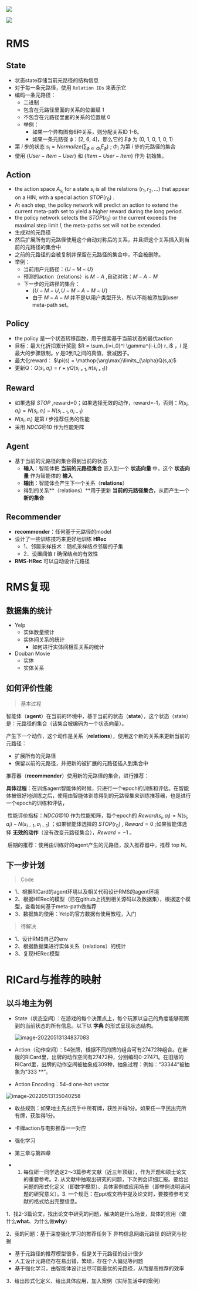 <img src="http://latex.codecogs.com/gif.latex?\sqrt{\sum\limits_{i=1}^{n}(x_{i}-y_{i})^2}" />



![](http://latex.codecogs.com/gif.latex?\sqrt{\sum\limits_{i=1}^{n}(x_{i}-y_{i})^2})

# RMS

## State

- 状态state存储当前元路径的结构信息
- 对于每一条元路径，使用 `Relation IDs` 来表示它
- 编码一条元路径：
  - 二进制
  - 包含在元路径里面的关系的位置赋 1
  - 不包含在元路径里面的关系的位置赋 0
  - 举例：
    - 如果一个异构图有6种关系，则分配关系ID 1-6。
    - 如果一条元路径 $\phi$：[2, 6, 4]，那么它的 $E\phi$ 为 (0, 1, 0, 1, 0, 1)
- 第 $i$ 步的状态 $s_i = Normalize(\sum_{\phi \in {\Phi_i}} E_{\phi})$  ; $\Phi_{i}$ 为第 $i$ 步的元路径的集合
- 使用 $\lbrace User-Item-User \rbrace$ 和 $\lbrace Item-User-Item \rbrace$  作为 初始集。



## Action

- the action space $A_{s_{i}}$ for a state $s_{i}$ is all the relations $(r_1,r_2,...)$ that appear on a HIN, with a special action $STOP(r_0)$ .
- At each step, the policy network will predict an action to extend the current meta-path set to yield a higher reward during the long period.
- the policy network selects the $STOP(r_{0})$ or the current exceeds the maximal step limit $I$, the meta-paths set will not be extended.
- 生成对的元路径
- 然后扩展所有的元路径使用这个自动对称后的关系，并且把这个关系插入到当前的元路径的集合中
- 之前的元路径的会被复制并保留在元路径的集合中，不会被删除。
- 举例：
  - 当前用户元路径：$\lbrace U-M-U \rbrace$ 
  - 预测的action（relations）is $M-A$ ,自动对称：$M-A-M$ 
  - 下一步的元路径的集合：
    - $\lbrace U-M-U, U-M-A-M-U \rbrace$
    - 由于 $M-A-M$ 并不是以用户类型开头，所以不能被添加到user meta-path set。



## Policy

- the policy 是一个状态转移函数，用于搜索基于当前状态的最优action
- 目标：最大化折扣累计奖励 $R = \sum_{i=i_0}^I \gamma^{i-i_0} r_i$ ，$I$ 是最大的步骤限制。$\gamma$ 是0到1之间的真值，衰减因子。
- 最大化reward： $\pi(s) = \mathop{\arg\max}\limits_{\alpha}Q(s,a)$ 
- 更新Q：$Q(s_{i},a_{i}) = r+\gamma Q(s_{i+1},\pi(s_{i+1}))$ 



## Reward

- 如果选择 $STOP$ ,reward=0；如果选择无效的动作，reward=-1，否则：$R(s_i,a_i) = N(s_i,a_i)-N(s_{i-1},a_{i-1})$ 
- $N(s_i,a_i)$ 是第 $i$ 步推荐任务的性能
- 采用 $NDCG@10$ 作为性能矩阵



## Agent

- 基于当前的元路径的集合得到当前的状态
  - **输入**：智能体把 **当前的元路径集合** 嵌入到一个 **状态向量** 中，这个 **状态向量** 作为智能体的 **输入**
  - **输出**：智能体会产生下一个关系（**relations**）
  - 得到的关系**（relations）**用于更新 **当前的元路径集合**，从而产生一个 **新的集合**



## Recommender

- **recommender**：任何基于元路径的model
- 设计了一些训练技巧来更好地训练 **HRec**
  - 1、邻居采样技术：随机采样结点邻居的子集
  - 2、设置阈值 $t$ 确保结点的有效性
- **RMS-HRec** 可以自动设计元路径

# RMS复现

## 数据集的统计

- Yelp
  - 实体数量统计
  - 实体间关系的统计
    - 如何进行实体间相互关系的统计
- Douban Movie
  - 实体
  - 实体关系

## 如何评价性能

> 基本过程

智能体（**agent**）在当前的环境中，基于当前的状态（**state**），这个状态（state）是：元路径的集合（该集合被编码为一个状态向量）。





产生下一个动作，这个动作是关系（**relations**），使用这个新的关系来更新当前的元路径：

- 扩展所有的元路径
- 保留以前的元路径，并把新的被扩展的元路径插入到集合中





推荐器（**recommender**）使用新的元路径的集合，进行推荐：	

​	**具体过程**：在训练agent智能体的时候，只进行一个epoch的训练和评估。在智能体被很好地训练之后，使用由智能体训练得到的元路径集来训练推荐器，也是进行一个epoch的训练和评估，

​	性能评价指标：$NDCG@10$ 作为性能矩阵，每个epoch的 $Reward(s_i,a_i) = N(s_i,a_i)-N(s_{i-1},a_{i-1})$ ；如果智能体选择的 $STOP(r_0)$ , $Reward = 0$ ;如果智能体选择 **无效的动作**（没有改变元路径集合），$Reward = -1$  。



​	后期的推荐：使用由训练好的agent产生的元路径，放入推荐器中，推荐 top N。

## 下一步计划

> Code

- 1、根据RlCard的agent环境以及相关代码设计RMS的agent环境
- 2、根据HERec的模型（已在github上找到相关源码以及数据集），根据这个模型，查看如何基于meta-path做推荐
- 3、数据集的使用：Yelp的官方数据有使用教程，入门

> 待解决

- 1、设计RMS自己的env
- 2、根据数据集进行实体关系（relations）的统计
- 3、复现HERec模型



# RlCard与推荐的映射

## 以斗地主为例

- State（状态空间）：在游戏的每个决策点上，每个玩家以自己的角度能够观察到的当前状态的所有信息。以下以 **字典** 的形式呈现状态结构。

  ![image-20220513134837083](https://raw.githubusercontent.com/lqyspace/mypic/master/PicBed/202205181725667.png)



- Action（动作空间）：54张牌，根据不同的牌的组合可有27472种组合。在新版的RlCard里，出牌的动作空间有27472种，分别编码0-27471。在旧版的RlCard里，出牌的动作空间被抽象成309种，抽象过程：例如：“33344”被抽象为“333 **”。
- Action Encoding：54-d one-hot vector

![image-20220513135040258](https://raw.githubusercontent.com/lqyspace/mypic/master/PicBed/202205181725488.png)



- 收益规则：如果地主先出完手中所有牌，获胜并得1分。如果任一平民出完所有牌，获胜得1分。



- 卡牌action与电影推荐一一对应
- 强化学习
- 第三章与第四章



- 1. 每位研一同学选定2～3篇参考文献（近三年顶级），作为开题和硕士论文的重要参考。2. 从文献中抽取出研究的问题，下次例会详细汇报。要给出问题的形式化定义（即数学模型）、具体案例或应用场景（即举例说明该问题的研究意义）。3. 一个规范：在ppt或文档中提及论文时，要按照参考文献的格式给出完整信息。



1、找2-3篇论文，找出论文中研究的问题，解决的是什么场景，具体的应用（做什么**what**、为什么做**why**）

2、我的问题：基于深度强化学习的推荐任务下   异构信息网络元路径    的研究与挖掘

- 基于元路径的推荐模型很多，但是关于元路径的设计很少
- 人工设计元路径存在易出错，繁琐，存在个人偏见等问题
- 基于强化学习，由智能体设计出尽可能最优的元路径，从而提高推荐的效率

3、给出形式化定义、给出具体应用，加入案例（实际生活中的案例）
